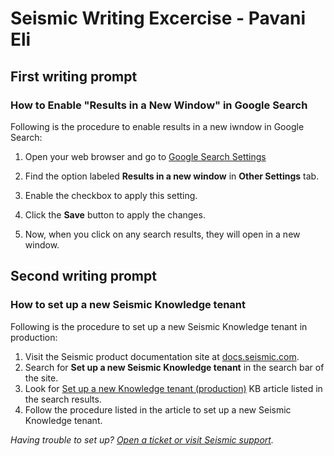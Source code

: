 # Seismic Writing Excercise - Pavani Eli

## First writing prompt

### How to Enable "Results in a New Window" in Google Search

Following is the procedure to enable results in a new iwndow in Google Search:

1. Open your web browser and go to [Google Search Settings](https://www.google.com/preferences)

2. Find the option labeled **Results in a new window** in **Other Settings** tab.

3. Enable the checkbox to apply this setting.

4. Click the **Save** button to apply the changes.

5. Now, when you click on any search results, they will open in a new window.


## Second writing prompt

### How to set up a new Seismic Knowledge tenant

Following is the procedure to set up a new Seismic Knowledge tenant in production:

1. Visit the Seismic product documentation site at [docs.seismic.com](https://docs.seismic.com/).
2. Search for **Set up a new Seismic Knowledge tenant** in the search bar of the site.
3. Look for [Set up a new Knowledge tenant (production)](https://docs.seismic.com/bundle/seismic_platform_ent/page/set_up_a_new_knowledge_tenant_production.html) KB article listed in the search results.
4. Follow the procedure listed in the article to set up a new Seismic Knowledge tenant.

_Having trouble to set up? [Open a ticket or visit Seismic support](https://community.seismic.com/csm)._
